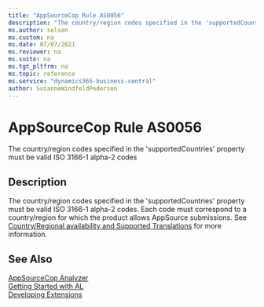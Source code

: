```yaml
---
title: "AppSourceCop Rule AS0056"
description: "The country/region codes specified in the 'supportedCountries' property must be valid ISO 3166-1 alpha-2 codes."
ms.author: solsen
ms.custom: na
ms.date: 07/07/2021
ms.reviewer: na
ms.suite: na
ms.tgt_pltfrm: na
ms.topic: reference
ms.service: "dynamics365-business-central"
author: SusanneWindfeldPedersen
---
```

[//]: # (START>DO_NOT_EDIT)
[//]: # (IMPORTANT:Do not edit any of the content between here and the END>DO_NOT_EDIT.)
[//]: # (Any modifications should be made in the .xml files in the ModernDev repo.)
# AppSourceCop Rule AS0056
The country/region codes specified in the 'supportedCountries' property must be valid ISO 3166-1 alpha-2 codes

## Description
The country/region codes specified in the 'supportedCountries' property must be valid ISO 3166-1 alpha-2 codes. Each code must correspond to a country/region for which the product allows AppSource submissions. See [Country/Regional availability and Supported Translations](/dynamics365/business-central/dev-itpro/compliance/apptest-countries-and-translations) for more information.

[//]: # (IMPORTANT: END>DO_NOT_EDIT)
## See Also  
[AppSourceCop Analyzer](appsourcecop.md)  
[Getting Started with AL](../devenv-get-started.md)  
[Developing Extensions](../devenv-dev-overview.md)